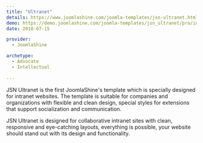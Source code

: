 ```yaml
---
title: "Ultranet"
details: https://www.joomlashine.com/joomla-templates/jsn-ultranet.html
demo: https://demo.joomlashine.com/joomla-templates/jsn_ultranet/pro/index.php
date: 2018-07-15

provider: 
  - JoomlaShine

archetype:
  - Advocate
  - Intellectual
  
---
```


JSN Ultranet is the first JoomlaShine's template which is specially designed for intranet websites. The template is suitable for companies and organizations with flexible and clean design, special styles for extensions that support socialization and communication.

JSN Ultranet is designed for collaborative intranet sites with clean, responsive and eye-catching layouts, everything is possible, your website should stand out with its design and functionality.